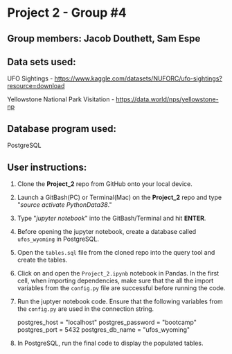 # Project 2 - Group #4

## Group members: Jacob Douthett, Sam Espe

## Data sets used:
UFO Sightings - https://www.kaggle.com/datasets/NUFORC/ufo-sightings?resource=download

Yellowstone National Park Visitation - https://data.world/nps/yellowstone-np

## Database program used: 
PostgreSQL

## User instructions:

1.  Clone the **Project_2** repo from GitHub onto your local device.

2.  Launch a GitBash(PC) or Terminal(Mac) on the **Project_2** repo and type "*source activate PythonData38*."

3.  Type "*jupyter notebook*" into the GitBash/Terminal and hit **ENTER**.

4.  Before opening the jupyter notebook, create a database called `ufos_wyoming` in PostgreSQL.

5.  Open the `tables.sql` file from the cloned repo into the query tool and create the tables.

6.  Click on and open the `Project_2.ipynb` notebook in Pandas. In the first cell, when importing dependencies, make sure that the all the import variables from the `config.py` file are successful before running the code.

7.  Run the juptyer notebook code. Ensure that the following variables from the `config.py` are used in the connection string.

    postgres_host = "localhost"
    postgres_password = "bootcamp"
    postgres_port = 5432
    postgres_db_name = "ufos_wyoming"

8. In PostgreSQL, run the final code to display the populated tables.
